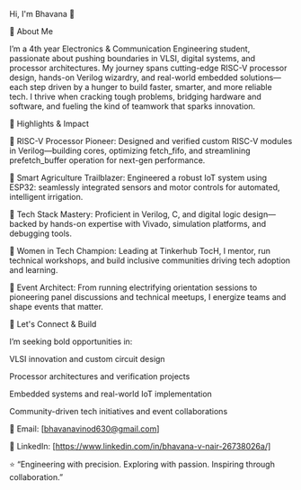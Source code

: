 Hi, I'm Bhavana 👋

🚀 About Me

I’m a 4th year Electronics & Communication Engineering student, passionate about pushing boundaries in VLSI, digital systems, and processor architectures.
My journey spans cutting-edge RISC-V processor design, hands-on Verilog wizardry, and real-world embedded solutions—each step driven by a hunger to build faster, smarter, and more reliable tech.
I thrive when cracking tough problems, bridging hardware and software, and fueling the kind of teamwork that sparks innovation.

🌟 Highlights & Impact

🔹 RISC-V Processor Pioneer: Designed and verified custom RISC-V modules in Verilog—building cores, optimizing fetch_fifo, and streamlining prefetch_buffer operation for next-gen performance.

🔹 Smart Agriculture Trailblazer: Engineered a robust IoT system using ESP32: seamlessly integrated sensors and motor controls for automated, intelligent irrigation.

🔹 Tech Stack Mastery: Proficient in Verilog, C, and digital logic design—backed by hands-on expertise with Vivado, simulation platforms, and debugging tools.

🔹 Women in Tech Champion: Leading at Tinkerhub TocH, I mentor, run technical workshops, and build inclusive communities driving tech adoption and learning.

🔹 Event Architect: From running electrifying orientation sessions to pioneering panel discussions and technical meetups, I energize teams and shape events that matter.

🤝 Let's Connect & Build

I’m seeking bold opportunities in:

VLSI innovation and custom circuit design

Processor architectures and verification projects

Embedded systems and real-world IoT implementation

Community-driven tech initiatives and event collaborations

📧 Email: [bhavanavinod630@gmail.com]

🔗 LinkedIn: [https://www.linkedin.com/in/bhavana-v-nair-26738026a/]

⭐️ “Engineering with precision. Exploring with passion. Inspiring through collaboration.”
